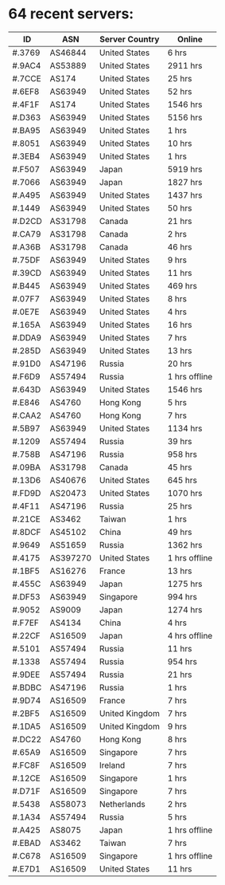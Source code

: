 # 64 recent servers:

| ID | ASN | Server Country | Online |
| ------ | ------ | ------ | ------ |
| #.3769 | AS46844 | United States | 6 hrs |
| #.9AC4 | AS53889 | United States | 2911 hrs |
| #.7CCE | AS174 | United States | 25 hrs |
| #.6EF8 | AS63949 | United States | 52 hrs |
| #.4F1F | AS174 | United States | 1546 hrs |
| #.D363 | AS63949 | United States | 5156 hrs |
| #.BA95 | AS63949 | United States | 1 hrs |
| #.8051 | AS63949 | United States | 10 hrs |
| #.3EB4 | AS63949 | United States | 1 hrs |
| #.F507 | AS63949 | Japan | 5919 hrs |
| #.7066 | AS63949 | Japan | 1827 hrs |
| #.A495 | AS63949 | United States | 1437 hrs |
| #.1449 | AS63949 | United States | 50 hrs |
| #.D2CD | AS31798 | Canada | 21 hrs |
| #.CA79 | AS31798 | Canada | 2 hrs |
| #.A36B | AS31798 | Canada | 46 hrs |
| #.75DF | AS63949 | United States | 9 hrs |
| #.39CD | AS63949 | United States | 11 hrs |
| #.B445 | AS63949 | United States | 469 hrs |
| #.07F7 | AS63949 | United States | 8 hrs |
| #.0E7E | AS63949 | United States | 4 hrs |
| #.165A | AS63949 | United States | 16 hrs |
| #.DDA9 | AS63949 | United States | 7 hrs |
| #.285D | AS63949 | United States | 13 hrs |
| #.91D0 | AS47196 | Russia | 20 hrs |
| #.F6D9 | AS57494 | Russia | 1 hrs offline |
| #.643D | AS63949 | United States | 1546 hrs |
| #.E846 | AS4760 | Hong Kong | 5 hrs |
| #.CAA2 | AS4760 | Hong Kong | 7 hrs |
| #.5B97 | AS63949 | United States | 1134 hrs |
| #.1209 | AS57494 | Russia | 39 hrs |
| #.758B | AS47196 | Russia | 958 hrs |
| #.09BA | AS31798 | Canada | 45 hrs |
| #.13D6 | AS40676 | United States | 645 hrs |
| #.FD9D | AS20473 | United States | 1070 hrs |
| #.4F11 | AS47196 | Russia | 25 hrs |
| #.21CE | AS3462 | Taiwan | 1 hrs |
| #.8DCF | AS45102 | China | 49 hrs |
| #.9649 | AS51659 | Russia | 1362 hrs |
| #.4175 | AS397270 | United States | 1 hrs offline |
| #.1BF5 | AS16276 | France | 13 hrs |
| #.455C | AS63949 | Japan | 1275 hrs |
| #.DF53 | AS63949 | Singapore | 994 hrs |
| #.9052 | AS9009 | Japan | 1274 hrs |
| #.F7EF | AS4134 | China | 4 hrs |
| #.22CF | AS16509 | Japan | 4 hrs offline |
| #.5101 | AS57494 | Russia | 11 hrs |
| #.1338 | AS57494 | Russia | 954 hrs |
| #.9DEE | AS57494 | Russia | 21 hrs |
| #.BDBC | AS47196 | Russia | 1 hrs |
| #.9D74 | AS16509 | France | 7 hrs |
| #.2BF5 | AS16509 | United Kingdom | 7 hrs |
| #.1DA5 | AS16509 | United Kingdom | 9 hrs |
| #.DC22 | AS4760 | Hong Kong | 8 hrs |
| #.65A9 | AS16509 | Singapore | 7 hrs |
| #.FC8F | AS16509 | Ireland | 7 hrs |
| #.12CE | AS16509 | Singapore | 1 hrs |
| #.D71F | AS16509 | Singapore | 7 hrs |
| #.5438 | AS58073 | Netherlands | 2 hrs |
| #.1A34 | AS57494 | Russia | 5 hrs |
| #.A425 | AS8075 | Japan | 1 hrs offline |
| #.EBAD | AS3462 | Taiwan | 7 hrs |
| #.C678 | AS16509 | Singapore | 1 hrs offline |
| #.E7D1 | AS16509 | United States | 11 hrs |

